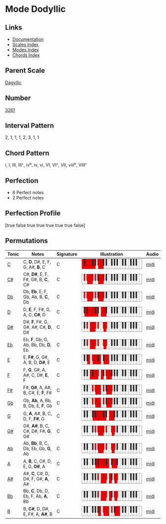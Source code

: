 # Mode Dodyllic

## Links

- [Documentation](index.md)
- [Scales Index](Scales.md)
- [Modes Index](Modes.md)
- [Chords Index](Chords.md)

## Parent Scale

[Dagyllic](ScaleDagyllic.md)

## Number

[3261](https://ianring.com/musictheory/scales/3261)

## Interval Pattern

2, 1, 1, 1, 2, 3, 1, 1

## Chord Pattern

i, I, III, III⁺, iv⁰, iv, vi, VI, VI⁺, VII, viii⁰, VIII⁺

## Perfection

- 6 Perfect notes
- 2 Perfect notes

## Perfection Profile

[true false true true true true true false]

## Permutations

| Tonic | Notes | Signature | Illustration | Audio |
|-------|-------|-----------|--------------|-------|
| [C](ModeCNaturalDodyllic.md) | C, **D**, D#, E, F, G, A#, **B**, C | C | ![CNaturalDodyllic](ModeCNaturalDodyllic.png) | [midi](https://github.com/edipermadi/music/blob/main/docs/ModeCNaturalDodyllic.mid?raw=true) |
| [C#](ModeCSharpDodyllic.md) | C#, **D#**, E, F, F#, G#, B, **C**, C# | C | ![CSharpDodyllic](ModeCSharpDodyllic.png) | [midi](https://github.com/edipermadi/music/blob/main/docs/ModeCSharpDodyllic.mid?raw=true) |
| [Db](ModeDFlatDodyllic.md) | Db, **Eb**, E, F, Gb, Ab, B, **C**, Db | C | ![DFlatDodyllic](ModeDFlatDodyllic.png) | [midi](https://github.com/edipermadi/music/blob/main/docs/ModeDFlatDodyllic.mid?raw=true) |
| [D](ModeDNaturalDodyllic.md) | D, **E**, F, F#, G, A, C, **C#**, D | C | ![DNaturalDodyllic](ModeDNaturalDodyllic.png) | [midi](https://github.com/edipermadi/music/blob/main/docs/ModeDNaturalDodyllic.mid?raw=true) |
| [D#](ModeDSharpDodyllic.md) | D#, **F**, F#, G, G#, A#, C#, **D**, D# | C | ![DSharpDodyllic](ModeDSharpDodyllic.png) | [midi](https://github.com/edipermadi/music/blob/main/docs/ModeDSharpDodyllic.mid?raw=true) |
| [Eb](ModeEFlatDodyllic.md) | Eb, **F**, Gb, G, Ab, Bb, Db, **D**, Eb | C | ![EFlatDodyllic](ModeEFlatDodyllic.png) | [midi](https://github.com/edipermadi/music/blob/main/docs/ModeEFlatDodyllic.mid?raw=true) |
| [E](ModeENaturalDodyllic.md) | E, **F#**, G, G#, A, B, D, **D#**, E | C | ![ENaturalDodyllic](ModeENaturalDodyllic.png) | [midi](https://github.com/edipermadi/music/blob/main/docs/ModeENaturalDodyllic.mid?raw=true) |
| [F](ModeFNaturalDodyllic.md) | F, **G**, G#, A, A#, C, D#, **E**, F | C | ![FNaturalDodyllic](ModeFNaturalDodyllic.png) | [midi](https://github.com/edipermadi/music/blob/main/docs/ModeFNaturalDodyllic.mid?raw=true) |
| [F#](ModeFSharpDodyllic.md) | F#, **G#**, A, A#, B, C#, E, **F**, F# | C | ![FSharpDodyllic](ModeFSharpDodyllic.png) | [midi](https://github.com/edipermadi/music/blob/main/docs/ModeFSharpDodyllic.mid?raw=true) |
| [Gb](ModeGFlatDodyllic.md) | Gb, **Ab**, A, Bb, B, Db, E, **F**, Gb | C | ![GFlatDodyllic](ModeGFlatDodyllic.png) | [midi](https://github.com/edipermadi/music/blob/main/docs/ModeGFlatDodyllic.mid?raw=true) |
| [G](ModeGNaturalDodyllic.md) | G, **A**, A#, B, C, D, F, **F#**, G | C | ![GNaturalDodyllic](ModeGNaturalDodyllic.png) | [midi](https://github.com/edipermadi/music/blob/main/docs/ModeGNaturalDodyllic.mid?raw=true) |
| [G#](ModeGSharpDodyllic.md) | G#, **A#**, B, C, C#, D#, F#, **G**, G# | C | ![GSharpDodyllic](ModeGSharpDodyllic.png) | [midi](https://github.com/edipermadi/music/blob/main/docs/ModeGSharpDodyllic.mid?raw=true) |
| [Ab](ModeAFlatDodyllic.md) | Ab, **Bb**, B, C, Db, Eb, Gb, **G**, Ab | C | ![AFlatDodyllic](ModeAFlatDodyllic.png) | [midi](https://github.com/edipermadi/music/blob/main/docs/ModeAFlatDodyllic.mid?raw=true) |
| [A](ModeANaturalDodyllic.md) | A, **B**, C, C#, D, E, G, **G#**, A | C | ![ANaturalDodyllic](ModeANaturalDodyllic.png) | [midi](https://github.com/edipermadi/music/blob/main/docs/ModeANaturalDodyllic.mid?raw=true) |
| [A#](ModeASharpDodyllic.md) | A#, **C**, C#, D, D#, F, G#, **A**, A# | C | ![ASharpDodyllic](ModeASharpDodyllic.png) | [midi](https://github.com/edipermadi/music/blob/main/docs/ModeASharpDodyllic.mid?raw=true) |
| [Bb](ModeBFlatDodyllic.md) | Bb, **C**, Db, D, Eb, F, Ab, **A**, Bb | C | ![BFlatDodyllic](ModeBFlatDodyllic.png) | [midi](https://github.com/edipermadi/music/blob/main/docs/ModeBFlatDodyllic.mid?raw=true) |
| [B](ModeBNaturalDodyllic.md) | B, **C#**, D, D#, E, F#, A, **A#**, B | C | ![BNaturalDodyllic](ModeBNaturalDodyllic.png) | [midi](https://github.com/edipermadi/music/blob/main/docs/ModeBNaturalDodyllic.mid?raw=true) |

